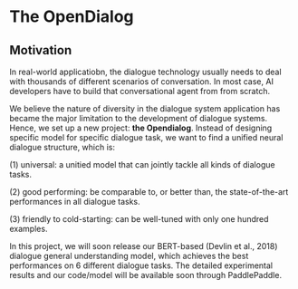 # The OpenDialog

## Motivation

In real-world applicatiobn, the dialogue technology usually needs to deal with thousands of different scenarios of conversation. In most case, AI developers have to build that conversational agent from from scratch. 

We believe the nature of diversity in the dialogue system application has became the major limitation to the development of dialogue systems. Hence, we set up a new project: **the Opendialog**. Instead of designing specific model for specific dialogue task, we want to find a unified neural dialogue structure, which is:

(1) universal: a unitied model that can jointly tackle all kinds of dialogue tasks.

(2) good performing: be comparable to, or better than, the state-of-the-art performances in all dialogue tasks.

(3) friendly to cold-starting: can be well-tuned with only one hundred examples. 

In this project, we will soon release our BERT-based (Devlin et al., 2018) dialogue general understanding model, which achieves the best performances on 6 different dialogue tasks. The detailed experimental results and our code/model will be available soon through PaddlePaddle.

